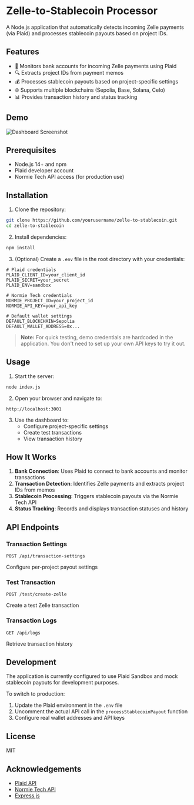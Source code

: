 # Zelle-to-Stablecoin Processor

A Node.js application that automatically detects incoming Zelle payments (via Plaid) and processes stablecoin payouts based on project IDs.

## Features

- 🏦 Monitors bank accounts for incoming Zelle payments using Plaid
- 🔍 Extracts project IDs from payment memos
- 💰 Processes stablecoin payouts based on project-specific settings
- 🌐 Supports multiple blockchains (Sepolia, Base, Solana, Celo)
- 📊 Provides transaction history and status tracking

## Demo

![Dashboard Screenshot](https://via.placeholder.com/800x400?text=Zelle+to+Stablecoin+Dashboard)

## Prerequisites

- Node.js 14+ and npm
- Plaid developer account
- Normie Tech API access (for production use)

## Installation

1. Clone the repository:
```bash
git clone https://github.com/yourusername/zelle-to-stablecoin.git
cd zelle-to-stablecoin
```

2. Install dependencies:
```bash
npm install
```

3. (Optional) Create a `.env` file in the root directory with your credentials:
```
# Plaid credentials
PLAID_CLIENT_ID=your_client_id
PLAID_SECRET=your_secret
PLAID_ENV=sandbox

# Normie Tech credentials
NORMIE_PROJECT_ID=your_project_id
NORMIE_API_KEY=your_api_key

# Default wallet settings
DEFAULT_BLOCKCHAIN=Sepolia
DEFAULT_WALLET_ADDRESS=0x...
```

> **Note:** For quick testing, demo credentials are hardcoded in the application. You don't need to set up your own API keys to try it out.

## Usage

1. Start the server:
```bash
node index.js
```

2. Open your browser and navigate to:
```
http://localhost:3001
```

3. Use the dashboard to:
   - Configure project-specific settings
   - Create test transactions
   - View transaction history

## How It Works

1. **Bank Connection**: Uses Plaid to connect to bank accounts and monitor transactions
2. **Transaction Detection**: Identifies Zelle payments and extracts project IDs from memos
3. **Stablecoin Processing**: Triggers stablecoin payouts via the Normie Tech API
4. **Status Tracking**: Records and displays transaction statuses and history

## API Endpoints

### Transaction Settings
```
POST /api/transaction-settings
```
Configure per-project payout settings

### Test Transaction
```
POST /test/create-zelle
```
Create a test Zelle transaction

### Transaction Logs
```
GET /api/logs
```
Retrieve transaction history

## Development

The application is currently configured to use Plaid Sandbox and mock stablecoin payouts for development purposes.

To switch to production:
1. Update the Plaid environment in the `.env` file
2. Uncomment the actual API call in the `processStablecoinPayout` function
3. Configure real wallet addresses and API keys

## License

MIT

## Acknowledgements

- [Plaid API](https://plaid.com/docs/)
- [Normie Tech API](https://normie.tech)
- [Express.js](https://expressjs.com/) 